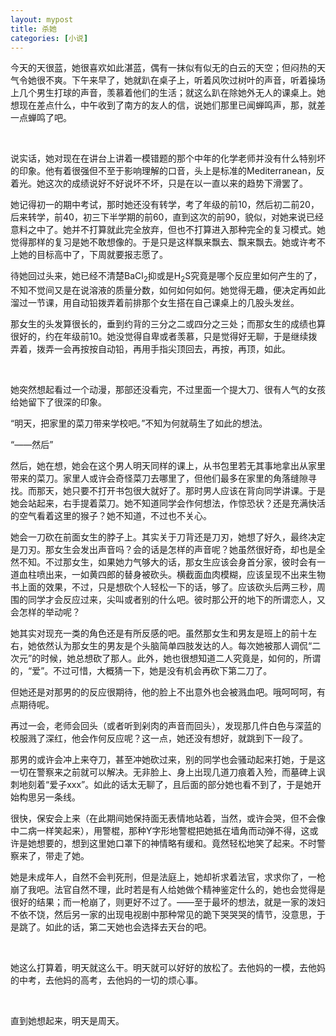 ```yaml
---
layout: mypost
title: 杀她
categories: [小说]
---
```


今天的天很蓝，她很喜欢如此湛蓝，偶有一抹似有似无的白云的天空；但闷热的天气令她很不爽。下午来早了，她就趴在桌子上，听着风吹过树叶的声音，听着操场上几个男生打球的声音，羡慕着他们的生活；就这么趴在除她外无人的课桌上。她想现在差点什么，中午收到了南方的友人的信，说她们那里已闻蝉鸣声，那，就差一点蝉鸣了吧。

<br>

说实话，她对现在在讲台上讲着一模错题的那个中年的化学老师并没有什么特别坏的印象。他有着很强但不至于影响理解的口音，头上是标准的Mediterranean，反着光。她这次的成绩说好不好说坏不坏，只是在以一直以来的趋势下滑罢了。

她记得初一的期中考试，那时她还没有转学，考了年级的前10，然后初二前20，后来转学，前40，初三下半学期的前60，直到这次的前90，貌似，对她来说已经意料之中了。她并不打算就此完全放弃，但也不打算进入那种完全的复习模式。她觉得那样的复习是她不敢想像的。于是只是这样飘来飘去、飘来飘去。她或许考不上她的目标高中了，下周就要报志愿了。

待她回过头来，她已经不清楚BaCl<sub>2</sub>抑或是H<sub>2</sub>S究竟是哪个反应里如何产生的了，不知不觉间又是在说溶液的质量分数，如何如何如何。她觉得无趣，便决定再如此溜过一节课，用自动铅拨弄着前排那个女生搭在自己课桌上的几股头发丝。

那女生的头发算很长的，垂到约背的三分之二或四分之三处；而那女生的成绩也算很好的，约在年级前10。她没觉得自卑或者羡慕，只是觉得好无聊，于是继续拨弄着，拨弄一会再按按自动铅，再用手指尖顶回去，再按，再顶，如此。

<br>

她突然想起看过一个动漫，那部还没看完，不过里面一个提大刀、很有人气的女孩给她留下了很深的印象。

“明天，把家里的菜刀带来学校吧。”不知为何就萌生了如此的想法。

“——然后”

然后，她在想，她会在这个男人明天同样的课上，从书包里若无其事地拿出从家里带来的菜刀。家里人或许会奇怪菜刀去哪里了，但他们最多在家里的角落缝隙寻找。而那天，她只要不打开书包很大就好了。那时男人应该在背向同学讲课。于是她会站起来，右手提着菜刀。她不知道同学会作何想法，作惊恐状？还是充满快活的空气看着这里的猴子？她不知道，不过也不关心。

她会一刀砍在前面女生的脖子上。其实关于刀背还是刀刃，她想了好久，最终决定是刀刃。那女生会发出声音吗？会的话是怎样的声音呢？她虽然很好奇，却也是全然不知。不过那女生，如果她力气够大的话，那女生应该会身首分家，彼时会有一道血柱喷出来，一如黄四郎的替身被砍头。横截面血肉模糊，应该呈现不出来生物书上面的效果，不过，只是想砍个人轻松一下的话，够了。应该砍头后两三秒，周围的同学才会反应过来，尖叫或者别的什么吧。彼时那公开的地下的所谓恋人，又会怎样的举动呢？

她其实对现充一类的角色还是有所反感的吧。虽然那女生和男友是班上的前十左右，她依然认为那女生的男友是个头脑简单四肢发达的人。每次她被那人调侃“二次元”的时候，她总想砍了那人。此外，她也很想知道二人究竟是，如何的，所谓的，“爱”。不过可惜，大概猜一下，她是没有机会再砍下第二刀了。

但她还是对那男的的反应很期待，他的脸上不出意外也会被溅血吧。哦呵呵呵，有点期待呢。

再过一会，老师会回头（或者听到剁肉的声音而回头），发现那几件白色与深蓝的校服溅了深红，他会作何反应呢？这一点，她还没有想好，就跳到下一段了。

那男的或许会冲上来夺刀，甚至冲她砍过来，别的同学也会骚动起来打她，于是这一切在警察来之前就可以解决。无非脸上、身上出现几道刀痕着入殓，而墓碑上讽刺地刻着“爱子xxx”。如此的话太无聊了，且后面的部分她也看不到了，于是她开始构思另一条线。

很快，保安会上来（在此期间她保持面无表情地站着，当然，或许会哭，但不会像中二病一样笑起来），用警棍，那种Y字形地警棍把她抵在墙角而动弹不得，这或许是她想要的，想到这里她口罩下的神情略有缓和。竟然轻松地笑了起来。不时警察来了，带走了她。

她是未成年人，自然不会判死刑，但是法庭上，她却祈求着法官，求求你了，一枪崩了我吧。法官自然不理，此时若是有人给她做个精神鉴定什么的，她也会觉得是很好的结果；而一枪崩了，则更好不过了。——至于最坏的想法，就是一家的泼妇不依不饶，然后另一家的出现电视剧中那种常见的跪下哭哭哭的情节，没意思，于是跳了。如此的话，第二天她也会选择去天台的吧。

<br>

她这么打算着，明天就这么干。明天就可以好好的放松了。去他妈的一模，去他妈的中考，去他妈的高考，去他妈的一切的烦心事。

<br>

直到她想起来，明天是周天。



